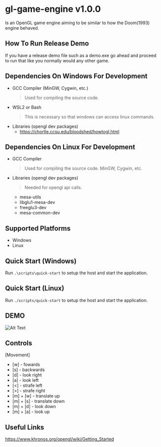 # gl-game-engine v1.0.0
Is an OpenGL game engine aiming to be similar to how the Doom(1993) engine behaved.

## How To Run Release Demo
If you have a release demo file such as a demo.exe go ahead and proceed to run that like you normally would any other game.

## Dependencies On Windows For Development
- GCC Compiler (MinGW, Cygwin, etc.)
    > Used for compiling the source code.
- WSL2 or Bash
    > This is necessary so that windows can access linux commands.
- Libraries (opengl dev packages)
    - https://chortle.ccsu.edu/bloodshed/howtogl.html

## Dependencies On Linux For Development
- GCC Compiler
    > Used for compiling the source code.
    MinGW, Cygwin, etc.
- Libraries (opengl dev packages)
    > Needed for opengl api calls.
    - mesa-utils
    - libglu1-mesa-dev
    - freeglu3-dev
    - mesa-common-dev

## Supported Platforms
- Windows
- Linux

## Quick Start (Windows)
Run `.\scripts\quick-start` to setup the host and start the application. 

## Quick Start (Linux)
Run `./scripts/quick-start` to setup the host and start the application. 

## DEMO

![Alt Text](https://github.com/ruizmic0100/game-engine/blob/main/public/doom-opengl-engine-demo.gif "Engine Demo")

## Controls

[Movement]
- [w] - fowards
- [s] - backwards
- [d] - look right
- [a] - look left
- [<] - strafe left
- [>] - strafe right
- [m] + [w] - translate up
- [m] + [s] - translate down
- [m] + [d] - look down
- [m] + [a] - look up

## Useful Links
https://www.khronos.org/opengl/wiki/Getting_Started

